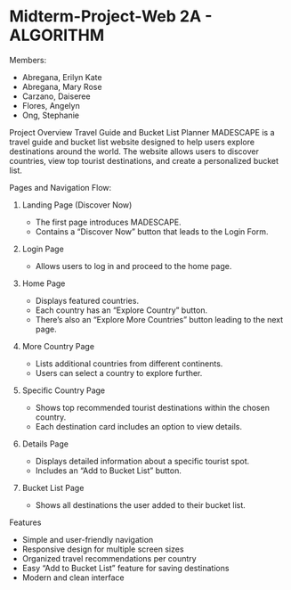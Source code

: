 # Midterm-Project-Web 2A - ALGORITHM

Members:
- Abregana, Erilyn Kate
- Abregana, Mary Rose
- Carzano, Daiseree
- Flores, Angelyn
- Ong, Stephanie

Project Overview
Travel Guide and Bucket List Planner
MADESCAPE is a travel guide and bucket list website designed to help users explore destinations around the world. The website allows users to discover countries, view top tourist destinations, and create a personalized bucket list.  

Pages and Navigation Flow:
1. Landing Page (Discover Now)
   - The first page introduces MADESCAPE.  
   - Contains a “Discover Now” button that leads to the Login Form.

2. Login Page
   - Allows users to log in and proceed to the home page.  

3. Home Page
   - Displays featured countries.  
   - Each country has an “Explore Country” button.  
   - There’s also an “Explore More Countries” button leading to the next page.  

4. More Country Page
   - Lists additional countries from different continents.  
   - Users can select a country to explore further.  

5. Specific Country Page
   - Shows top recommended tourist destinations within the chosen country.  
   - Each destination card includes an option to view details.  

6. Details Page  
   - Displays detailed information about a specific tourist spot.  
   - Includes an “Add to Bucket List” button.  

7. Bucket List Page
   - Shows all destinations the user added to their bucket list.

Features

- Simple and user-friendly navigation    
- Responsive design for multiple screen sizes  
- Organized travel recommendations per country  
- Easy “Add to Bucket List” feature for saving destinations  
- Modern and clean interface  



